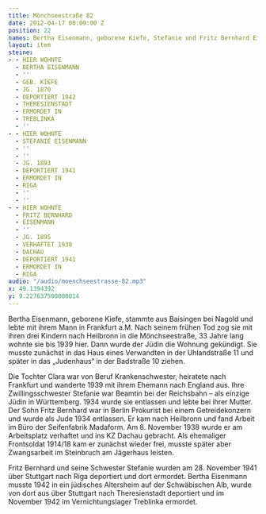```yaml
---
title: Mönchseestraße 82
date: 2012-04-17 00:00:00 Z
position: 22
names: Bertha Eisenmann, geborene Kiefe, Stefanie und Fritz Bernhard Eisenmann
layout: item
steine:
- - HIER WOHNTE
  - BERTHA EISENMANN
  - ''
  - GEB. KIEFE
  - JG. 1870
  - DEPORTIERT 1942
  - THERESIENSTADT
  - ERMORDET IN
  - TREBLINKA
  - ''
- - HIER WOHNTE
  - STEFANIE EISENMANN
  - ''
  - ''
  - JG. 1893
  - DEPORTIERT 1941
  - ERMORDET IN
  - RIGA
  - ''
  - ''
- - HIER WOHNTE
  - FRITZ BERNHARD
  - EISENMANN
  - ''
  - JG. 1895
  - VERHAFTET 1938
  - DACHAU
  - DEPORTIERT 1941
  - ERMORDET IN
  - RIGA
audio: "/audio/moenchseestrasse-82.mp3"
x: 49.1394392
y: 9.227637500000014
---
```


Bertha Eisenmann, geborene Kiefe, stammte aus Baisingen bei Nagold und lebte mit ihrem Mann in Frankfurt a.M. Nach seinem frühen Tod zog sie mit ihren drei Kindern nach Heilbronn in die Mönchseestraße, 33 Jahre lang wohnte sie bis 1939 hier. Dann wurde der Jüdin die Wohnung gekündigt. Sie musste zunächst in das Haus eines Verwandten in der Uhlandstraße 11 und später in das „Judenhaus“ in der Badstraße 10 ziehen.

Die Tochter Clara war von Beruf Krankenschwester, heiratete nach Frankfurt und wanderte 1939 mit ihrem Ehemann nach England aus. Ihre Zwillingsschwester Stefanie war Beamtin bei der Reichsbahn – als einzige Jüdin in Württemberg. 1934 wurde sie entlassen und lebte bei ihrer Mutter. Der Sohn Fritz Bernhard war in Berlin Prokurist bei einem Getreidekonzern und wurde als Jude 1934 entlassen. Er kam nach Heilbronn und fand Arbeit im Büro der Seifenfabrik Madaform. Am 8. November 1938 wurde er am Arbeitsplatz verhaftet und ins KZ Dachau gebracht. Als ehemaliger Frontsoldat 1914/18 kam er zunächst wieder frei, musste später aber Zwangsarbeit im Steinbruch am Jägerhaus leisten.

Fritz Bernhard und seine Schwester Stefanie wurden am 28. November 1941 über Stuttgart nach Riga deportiert und dort ermordet. Bertha Eisenmann musste 1942 in ein jüdisches Altersheim auf der Schwäbischen Alb, wurde von dort aus über Stuttgart nach Theresienstadt deportiert und im November 1942 im Vernichtungslager Treblinka ermordet.